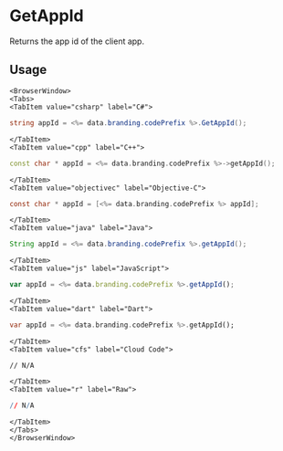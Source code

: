 # GetAppId

Returns the app id of the client app.

## Usage

```mdx-code-block
<BrowserWindow>
<Tabs>
<TabItem value="csharp" label="C#">
```

```csharp
string appId = <%= data.branding.codePrefix %>.GetAppId();
```

```mdx-code-block
</TabItem>
<TabItem value="cpp" label="C++">
```

```cpp
const char * appId = <%= data.branding.codePrefix %>->getAppId();
```

```mdx-code-block
</TabItem>
<TabItem value="objectivec" label="Objective-C">
```

```objectivec
const char * appId = [<%= data.branding.codePrefix %> appId];
```

```mdx-code-block
</TabItem>
<TabItem value="java" label="Java">
```

```java
String appId = <%= data.branding.codePrefix %>.getAppId();
```

```mdx-code-block
</TabItem>
<TabItem value="js" label="JavaScript">
```

```javascript
var appId = <%= data.branding.codePrefix %>.getAppId();
```

```mdx-code-block
</TabItem>
<TabItem value="dart" label="Dart">
```

```dart
var appId = <%= data.branding.codePrefix %>.getAppId();
```

```mdx-code-block
</TabItem>
<TabItem value="cfs" label="Cloud Code">
```

```cfscript
// N/A
```

```mdx-code-block
</TabItem>
<TabItem value="r" label="Raw">
```

```r
// N/A
```

```mdx-code-block
</TabItem>
</Tabs>
</BrowserWindow>
```

